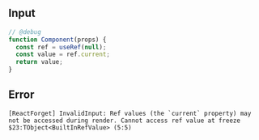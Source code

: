 
## Input

```javascript
// @debug
function Component(props) {
  const ref = useRef(null);
  const value = ref.current;
  return value;
}

```


## Error

```
[ReactForget] InvalidInput: Ref values (the `current` property) may not be accessed during render. Cannot access ref value at freeze $23:TObject<BuiltInRefValue> (5:5)
```
          
      
